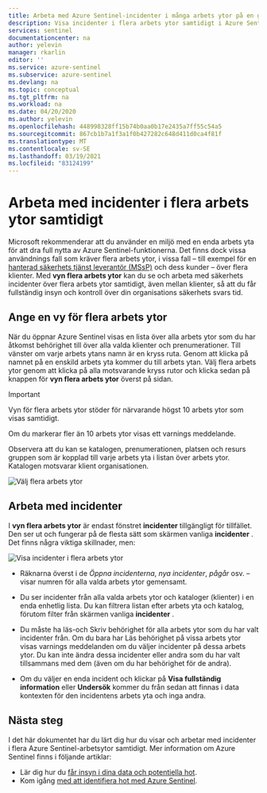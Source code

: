 ```yaml
---
title: Arbeta med Azure Sentinel-incidenter i många arbets ytor på en gång | Microsoft Docs
description: Visa incidenter i flera arbets ytor samtidigt i Azure Sentinel.
services: sentinel
documentationcenter: na
author: yelevin
manager: rkarlin
editor: ''
ms.service: azure-sentinel
ms.subservice: azure-sentinel
ms.devlang: na
ms.topic: conceptual
ms.tgt_pltfrm: na
ms.workload: na
ms.date: 04/20/2020
ms.author: yelevin
ms.openlocfilehash: 448998328ff15b74b0aa0b17e2435a7ff55c54a5
ms.sourcegitcommit: 867cb1b7a1f3a1f0b427282c648d411d0ca4f81f
ms.translationtype: MT
ms.contentlocale: sv-SE
ms.lasthandoff: 03/19/2021
ms.locfileid: "83124199"
---
```

# <a name="work-with-incidents-in-many-workspaces-at-once"></a>Arbeta med incidenter i flera arbets ytor samtidigt 

 Microsoft rekommenderar att du använder en miljö med en enda arbets yta för att dra full nytta av Azure Sentinel-funktionerna. Det finns dock vissa användnings fall som kräver flera arbets ytor, i vissa fall – till exempel för en [hanterad säkerhets tjänst leverantör (MSsP)](./multiple-tenants-service-providers.md) och dess kunder – över flera klienter. Med **vyn flera arbets ytor** kan du se och arbeta med säkerhets incidenter över flera arbets ytor samtidigt, även mellan klienter, så att du får fullständig insyn och kontroll över din organisations säkerhets svars tid.

## <a name="entering-multiple-workspace-view"></a>Ange en vy för flera arbets ytor

När du öppnar Azure Sentinel visas en lista över alla arbets ytor som du har åtkomst behörighet till över alla valda klienter och prenumerationer. Till vänster om varje arbets ytans namn är en kryss ruta. Genom att klicka på namnet på en enskild arbets yta kommer du till arbets ytan. Välj flera arbets ytor genom att klicka på alla motsvarande kryss rutor och klicka sedan på knappen för **vyn flera arbets ytor** överst på sidan.

> [!IMPORTANT]
> Vyn för flera arbets ytor stöder för närvarande högst 10 arbets ytor som visas samtidigt. 
> 
> Om du markerar fler än 10 arbets ytor visas ett varnings meddelande.

Observera att du kan se katalogen, prenumerationen, platsen och resurs gruppen som är kopplad till varje arbets yta i listan över arbets ytor. Katalogen motsvarar klient organisationen.

   ![Välj flera arbets ytor](./media/multiple-workspace-view/workspaces.png)

## <a name="working-with-incidents"></a>Arbeta med incidenter

I **vyn flera arbets ytor** är endast fönstret **incidenter** tillgängligt för tillfället. Den ser ut och fungerar på de flesta sätt som skärmen vanliga **incidenter** . Det finns några viktiga skillnader, men:

   ![Visa incidenter i flera arbets ytor](./media/multiple-workspace-view/incidents.png)

- Räknarna överst i de *Öppna incidenterna*, *nya incidenter*, *pågår* osv. – visar numren för alla valda arbets ytor gemensamt.

- Du ser incidenter från alla valda arbets ytor och kataloger (klienter) i en enda enhetlig lista. Du kan filtrera listan efter arbets yta och katalog, förutom filter från skärmen vanliga **incidenter** .

- Du måste ha läs-och Skriv behörighet för alla arbets ytor som du har valt incidenter från. Om du bara har Läs behörighet på vissa arbets ytor visas varnings meddelanden om du väljer incidenter på dessa arbets ytor. Du kan inte ändra dessa incidenter eller andra som du har valt tillsammans med dem (även om du har behörighet för de andra).

- Om du väljer en enda incident och klickar på **Visa fullständig information** eller **Undersök** kommer du från sedan att finnas i data kontexten för den incidentens arbets yta och inga andra.

## <a name="next-steps"></a>Nästa steg
I det här dokumentet har du lärt dig hur du visar och arbetar med incidenter i flera Azure Sentinel-arbetsytor samtidigt. Mer information om Azure Sentinel finns i följande artiklar:
- Lär dig hur du [får insyn i dina data och potentiella hot](quickstart-get-visibility.md).
- Kom igång [med att identifiera hot med Azure Sentinel](tutorial-detect-threats-built-in.md).

